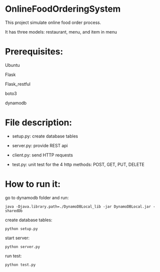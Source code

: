 OnlineFoodOrderingSystem
====

This project simulate online food order process.

It has three models: restaurant, menu, and item in menu

# Prerequisites:

Ubuntu

Flask

Flask_restful

boto3

dynamodb

# File description:
- setup.py: create database tables

- server.py: provide REST api

- client.py: send HTTP requests

- test.py: unit test for the 4 http methods: POST, GET, PUT, DELETE

# How to run it:

go to dynamodb folder and run:

```java -Djava.library.path=./DynamoDBLocal_lib -jar DynamoDBLocal.jar -sharedDb```

create database tables:

```python setup.py```

start server:

```python server.py```

run test:

```python test.py```



